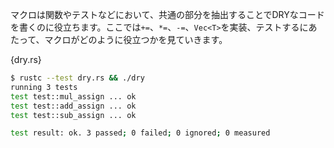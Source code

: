<!-- Macros allow writing DRY code by factoring out the common parts of functions
and/or test suites. Here is an example that implements and tests the `+=`, `*=`
and `-=` operators on `Vec<T>`: -->
マクロは関数やテストなどにおいて、共通の部分を抽出することでDRYなコードを書くのに役立ちます。ここでは`+=`、`*=`、`-=`、`Vec<T>`を実装、テストするにあたって、マクロがどのように役立つかを見ていきます。

{dry.rs}

``` bash
$ rustc --test dry.rs && ./dry
running 3 tests
test test::mul_assign ... ok
test test::add_assign ... ok
test test::sub_assign ... ok

test result: ok. 3 passed; 0 failed; 0 ignored; 0 measured
```
